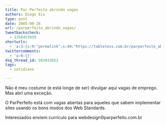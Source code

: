 ```yaml
---
title: Par Perfeito abrindo vagas
authors: Diego Eis
type: post
date: 2005-09-26
url: /parperfeito_abrindo_vagas/
tweetbackscheck:
  - 1356453939
shorturls:
  - 'a:3:{s:9:"permalink";s:49:"https://tableless.com.br/parperfeito_abrindo_vagas";s:7:"tinyurl";s:26:"https://tinyurl.com/3ma2rb2";s:4:"isgd";s:19:"https://is.gd/pOAlrB";}'
twittercomments:
  - 'a:0:{}'
dsq_thread_id: 503033652
tags:
  - cotidiano

---
```

Não é meu costume (e está longe de ser) divulgar aqui vagas de emprego. Mas abri uma exceção.
  
O ParPerfeito está com vagas abertas para aqueles que sabem implementar sites usando os bons modos dos Web Standards.
  
Interessados enviem currículo para webdesign&#920;parperfeito.com.br